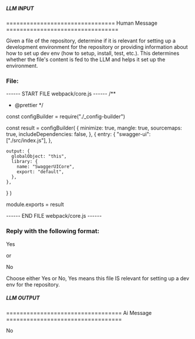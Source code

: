 ##### LLM INPUT #####
================================ Human Message =================================

Given a file of the repository, determine if it is relevant for setting up a development environment for the repository or providing information about how to set up dev env (how to setup, install, test, etc.). This determines whether the file's content is fed to the LLM and helps it set up the environment.

### File:
------ START FILE webpack/core.js ------
/**
 * @prettier
 */

const configBuilder = require("./_config-builder")

const result = configBuilder(
  {
    minimize: true,
    mangle: true,
    sourcemaps: true,
    includeDependencies: false,
  },
  {
    entry: {
      "swagger-ui": ["./src/index.js"],
    },

    output: {
      globalObject: "this",
      library: {
        name: "SwaggerUICore",
        export: "default",
      },
    },
  }
)

module.exports = result

------ END FILE webpack/core.js ------

### Reply with the following format:

<rel>Yes</rel>

or

<rel>No</rel>

Choose either Yes or No, Yes means this file IS relevant for setting up a dev env for the repository.

##### LLM OUTPUT #####
================================== Ai Message ==================================

<rel>No</rel>